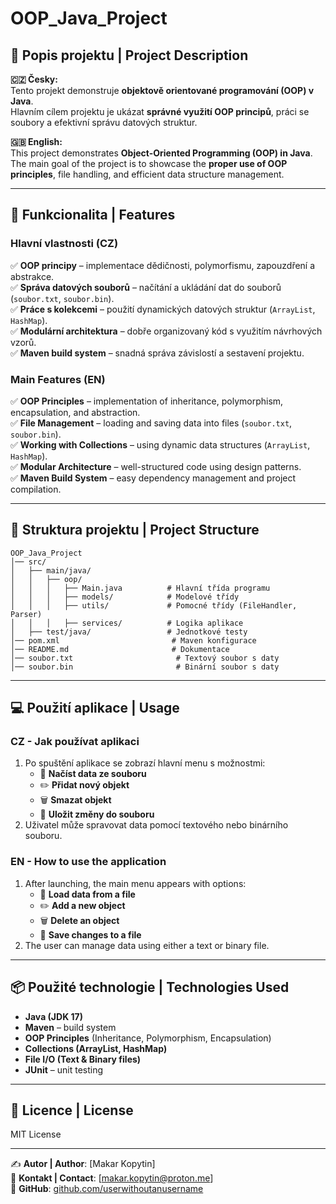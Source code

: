 # OOP_Java_Project

## 📌 Popis projektu | Project Description
**🇨🇿 Česky:**  
Tento projekt demonstruje **objektově orientované programování (OOP) v Java**.  
Hlavním cílem projektu je ukázat **správné využití OOP principů**, práci se soubory a efektivní správu datových struktur.  

**🇬🇧 English:**  
This project demonstrates **Object-Oriented Programming (OOP) in Java**.  
The main goal of the project is to showcase the **proper use of OOP principles**, file handling, and efficient data structure management.  

---

## 🚀 Funkcionalita | Features
### **Hlavní vlastnosti (CZ)**
✅ **OOP principy** – implementace dědičnosti, polymorfismu, zapouzdření a abstrakce.  
✅ **Správa datových souborů** – načítání a ukládání dat do souborů (`soubor.txt`, `soubor.bin`).  
✅ **Práce s kolekcemi** – použití dynamických datových struktur (`ArrayList`, `HashMap`).  
✅ **Modulární architektura** – dobře organizovaný kód s využitím návrhových vzorů.  
✅ **Maven build system** – snadná správa závislostí a sestavení projektu.  

### **Main Features (EN)**
✅ **OOP Principles** – implementation of inheritance, polymorphism, encapsulation, and abstraction.  
✅ **File Management** – loading and saving data into files (`soubor.txt`, `soubor.bin`).  
✅ **Working with Collections** – using dynamic data structures (`ArrayList`, `HashMap`).  
✅ **Modular Architecture** – well-structured code using design patterns.  
✅ **Maven Build System** – easy dependency management and project compilation.  

---

## 📂 Struktura projektu | Project Structure
```
OOP_Java_Project
│── src/
│   ├── main/java/
│   │   ├── oop/
│   │   │   ├── Main.java          # Hlavní třída programu
│   │   │   ├── models/            # Modelové třídy
│   │   │   ├── utils/             # Pomocné třídy (FileHandler, Parser)
│   │   │   ├── services/          # Logika aplikace
│   ├── test/java/                 # Jednotkové testy
│── pom.xml                         # Maven konfigurace
│── README.md                       # Dokumentace
│── soubor.txt                       # Textový soubor s daty
│── soubor.bin                       # Binární soubor s daty
```

---

## 💻 Použití aplikace | Usage
### **CZ - Jak používat aplikaci**
1. Po spuštění aplikace se zobrazí hlavní menu s možnostmi:
   - 📂 **Načíst data ze souboru**
   - ✏️ **Přidat nový objekt**
   - 🗑 **Smazat objekt**
   - 💾 **Uložit změny do souboru**
2. Uživatel může spravovat data pomocí textového nebo binárního souboru.

### **EN - How to use the application**
1. After launching, the main menu appears with options:
   - 📂 **Load data from a file**
   - ✏️ **Add a new object**
   - 🗑 **Delete an object**
   - 💾 **Save changes to a file**
2. The user can manage data using either a text or binary file.

---

## 📦 Použité technologie | Technologies Used
- **Java (JDK 17)**  
- **Maven** – build system  
- **OOP Principles** (Inheritance, Polymorphism, Encapsulation)  
- **Collections (ArrayList, HashMap)**  
- **File I/O (Text & Binary files)**  
- **JUnit** – unit testing  

---

## 📜 Licence | License
MIT License  

---

✍ **Autor | Author**: [Makar Kopytin]  
📧 **Kontakt | Contact**: [makar.kopytin@proton.me]  
🔗 **GitHub**: [github.com/userwithoutanusername](https://github.com/userwithoutanusername)
